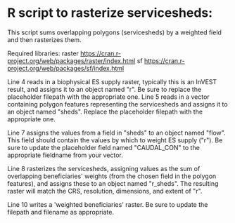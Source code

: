 # R script to rasterize servicesheds:
This script sums overlapping polygons (servicesheds) by a weighted field and then rasterizes them.

Required libraries:
raster https://cran.r-project.org/web/packages/raster/index.html
sf https://cran.r-project.org/web/packages/sf/index.html

Line 4 reads in a biophysical ES supply raster, typically this is an InVEST result, and assigns it to an object named "r". Be sure to replace the placeholder filepath with the appropriate one.
Line 5 reads in a vector containing polygon features representing the servicesheds and assigns it to an object named "sheds". Replace the placeholder filepath with the appropriate one.

Line 7 assigns the values from a field in "sheds" to an object named "flow". This field should contain the values by which to weight ES supply ("r"). Be sure to update the placeholder field named "CAUDAL_CON" to the appropriate fieldname from your vector.

Line 8 rasterizes the servicesheds, assigning values as the sum of overlapping beneficiaries' weights (from the chosen field in the polygon features), and assigns these to an object named "r_sheds". The resulting raster will match the CRS, resolution, dimensions, and extent of "r".

Line 10 writes a 'weighted beneficiaries' raster. Be sure to update the filepath and filename as appropriate.
